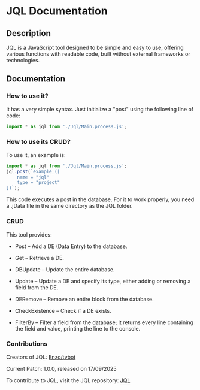 # JQL Documentation

## Description

JQL is a JavaScript tool designed to be simple and easy to use, offering various functions with readable code, built without external frameworks or technologies.

## Documentation

### How to use it?

It has a very simple syntax. Just initialize a "post" using the following line of code:
```javascript
import * as jql from './Jql/Main.process.js';
```
### How to use its CRUD?

To use it, an example is:
```javascript
import * as jql from './Jql/Main.process.js';
jql.post(`example_([
    name = "jql"
    type = "project"
])`);
```
This code executes a post in the database. For it to work properly, you need a .jData file in the same directory as the JQL folder.

### CRUD

This tool provides:

- Post – Add a DE (Data Entry) to the database.

- Get – Retrieve a DE.

- DBUpdate – Update the entire database.

- Update – Update a DE and specify its type, either adding or removing a field from the DE.

- DERemove – Remove an entire block from the database.

- CheckExistence – Check if a DE exists.

- FilterBy – Filter a field from the database; it returns every line containing the field and value, printing the line to the console.


### Contributions

Creators of JQL: [Enzo/tvbot](https://github.com/tvbot1234)

Current Patch: 1.0.0, released on 17/09/2025

To contribute to JQL, visit the JQL repository: [JQL]([https://github.com/tvbot1234/Jql](https://github.com/tvbot1234/Jql-Javascript-Query-Language-/blob/main/README.md?plain=1))

